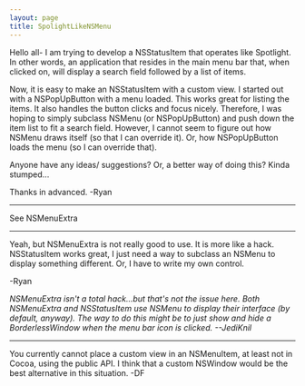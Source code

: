 ```yaml
---
layout: page
title: SpolightLikeNSMenu
---
```




Hello all-
I am trying to develop a NSStatusItem that operates like Spotlight.  In other words, an application that resides in the main menu bar that, when clicked on, will display a search field followed by a list of items.

Now, it is easy to make an NSStatusItem with a custom view.  I started out with a NSPopUpButton with a menu loaded.  This works great for listing the items.  It also handles the button clicks and focus nicely.  Therefore, I was hoping to simply subclass NSMenu (or NSPopUpButton) and push down the item list to fit a search field.  However, I cannot seem to figure out how NSMenu draws itself (so that I can override it).  Or, how NSPopUpButton loads the menu (so I can override that).

Anyone have any ideas/ suggestions?  Or, a better way of doing this?  Kinda stumped...

Thanks in advanced.
-Ryan

----

See NSMenuExtra

----

Yeah, but NSMenuExtra is not really good to use.  It is more like a hack.  NSStatusItem works great, I just need a way to subclass an NSMenu to display something different.  Or, I have to write my own control.

-Ryan

*NSMenuExtra isn't a total hack...but that's not the issue here. Both NSMenuExtra and NSStatusItem use NSMenu to display their interface (by default, anyway). The way to do this might be to just show and hide a BorderlessWindow when the menu bar icon is clicked. --JediKnil*

----

You currently cannot place a custom view in an NSMenuItem, at least not in Cocoa, using the public API. I think that a custom NSWindow would be the best alternative in this situation. -DF

